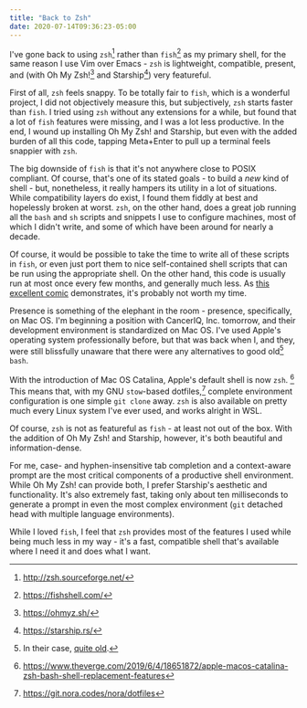 ```yaml
---
title: "Back to Zsh"
date: 2020-07-14T09:36:23-05:00
---
```


I've gone back to using `zsh`[^zsh] rather than `fish`[^fish] as my primary shell,
for the same reason I use Vim over Emacs - `zsh` is lightweight, compatible, present,
and (with Oh My Zsh![^omz] and Starship[^Starship]) very featureful.

[^zsh]: http://zsh.sourceforge.net/
[^fish]: https://fishshell.com/
[^omz]: https://ohmyz.sh/
[^Starship]: https://starship.rs/ 

First of all, `zsh` feels snappy.
To be totally fair to `fish`, which is a wonderful project, I did not objectively
measure this, but subjectively, `zsh` starts faster than `fish`.
I tried using `zsh` without any extensions for a while,
but found that a lot of `fish` features were missing, and I was a lot less productive.
In the end, I wound up installing Oh My Zsh! and Starship,
but even with the added burden of all this code,
tapping Meta+Enter to pull up a terminal feels snappier with `zsh`.

The big downside of `fish` is that it's not anywhere close to POSIX compliant.
Of course, that's one of its stated goals - to build a _new_ kind of shell -
but, nonetheless, it really hampers its utility in a lot of situations.
While compatibility layers do exist, I found them fiddly at best and hopelessly
broken at worst.
`zsh`, on the other hand, does a great job running all the `bash` and `sh` scripts
and snippets I use to configure machines, most of which I didn't write,
and some of which have been around for nearly a decade.

Of course, it would be possible to take the time to write all of these scripts in
`fish`, or even just port them to nice self-contained shell scripts that can be
run using the appropriate shell.
On the other hand, this code is usually run at most once every few months,
and generally much less.
As [this excellent comic](https://xkcd.com/1319/) demonstrates,
it's probably not worth my time.

Presence is something of the elephant in the room - presence, specifically,
on Mac OS.
I'm beginning a position with CancerIQ, Inc. tomorrow,
and their development environment is standardized on Mac OS.
I've used Apple's operating system professionally before,
but that was back when I, and they, were still blissfully unaware that there were
any alternatives to good old[^applebash] `bash`.

[^applebash]: In their case, [quite old](https://www.reddit.com/r/bash/comments/393oqv/why_is_the_version_of_bash_included_in_os_x_so_old/).

With the introduction of Mac OS Catalina,
Apple's default shell is now `zsh`. [^applezsh]
This means that, with my GNU `stow`-based dotfiles,[^dotfiles]
complete environment configuration is one simple `git clone` away.
`zsh` is also available on pretty much every Linux system I've ever used,
and works alright in WSL.

[^applezsh]: https://www.theverge.com/2019/6/4/18651872/apple-macos-catalina-zsh-bash-shell-replacement-features
[^dotfiles]: https://git.nora.codes/nora/dotfiles

Of course, `zsh` is not as featureful as `fish` - at least not out of the box.
With the addition of Oh My Zsh! and Starship, however,
it's both beautiful and information-dense.

For me, case- and hyphen-insensitive tab completion and a context-aware prompt are
the most critical components of a productive shell environment.
While Oh My Zsh! can provide both, I prefer Starship's aesthetic and functionality.
It's also extremely fast, taking only about ten milliseconds to generate a prompt
in even the most complex environment (`git` detached head with multiple language
environments).

While I loved `fish`, I feel that `zsh` provides most of the features I used while
being much less in my way - it's a fast, compatible shell that's available where I
need it and does what I want.
